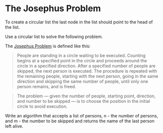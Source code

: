# The Josephus Problem

To create a circular list the last node in the list should point to the head of the list.

Use a circular list to solve the following problem.

The [Josephus Problem](https://en.wikipedia.org/wiki/Josephus_problem) is defined like this:

> People are standing in a circle waiting to be executed. Counting begins at a specified point in the circle and proceeds around the circle in a specified direction. After a specified number of people are skipped, the next person is executed. The procedure is repeated with the remaining people, starting with the next person, going in the same direction and skipping the same number of people, until only one person remains, and is freed.

> The problem — given the number of people, starting point, direction, and number to be skipped — is to choose the position in the initial circle to avoid execution.

Write an algorithm that accepts a list of persons, n - the number of persons, and m - the number to be skipped and returns the name of the last person left alive.
